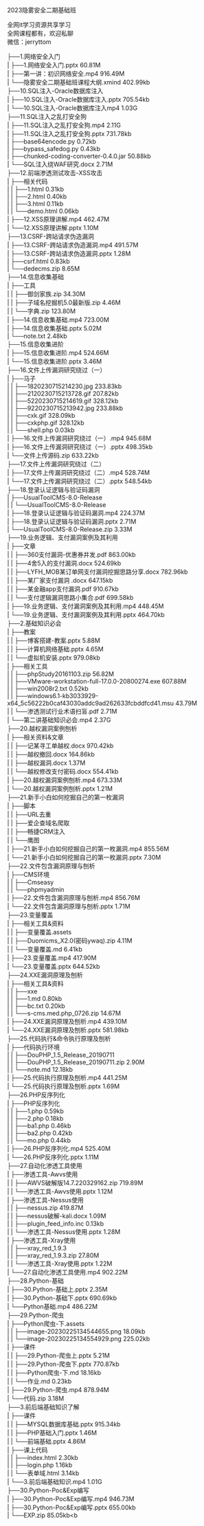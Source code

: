 2023隐雾安全二期基础班

全网it学习资源共享学习<br>全网课程都有，欢迎私聊<br>微信：jerryttom<br>

├──1.网络安全入门<br> | ├──1.网络安全入门.pptx 60.81M<br> | ├──第一讲：初识网络安全.mp4 916.49M<br> | └──隐雾安全二期基础班课程大纲.xmind 402.99kb<br> ├──10.SQL注入-Oracle数据库注入<br> | ├──10.SQL注入-Oracle数据库注入.pptx 705.54kb<br> | └──10.SQL注入-Oracle数据库注入mp4 1.03G<br> ├──11.SQL注入之乱打安全狗<br> | ├──11.SQL注入之乱打安全狗.mp4 2.11G<br> | ├──11.SQL注入之乱打安全狗.pptx 731.78kb<br> | ├──base64encode.py 0.72kb<br> | ├──bypass_safedog.py 0.43kb<br> | ├──chunked-coding-converter-0.4.0.jar 50.88kb<br> | └──SQL注入绕WAF研究.docx 2.71M<br> ├──12.前端渗透测试攻击-XSS攻击<br> | ├──相关代码<br> | | ├──1.html 0.31kb<br> | | ├──2.html 0.40kb<br> | | ├──3.html 0.11kb<br> | | └──demo.html 0.06kb<br> | ├──12.XSS原理讲解.mp4 462.47M<br> | └──12.XSS原理讲解.pptx 1.10M<br> ├──13.CSRF-跨站请求伪造漏洞<br> | ├──13.CSRF-跨站请求伪造漏洞.mp4 491.57M<br> | ├──13.CSRF-跨站请求伪造漏洞.pptx 1.28M<br> | ├──csrf.html 0.83kb<br> | └──dedecms.zip 8.65M<br> ├──14.信息收集基础<br> | ├──工具<br> | | ├──御剑家族.zip 34.30M<br> | | ├──子域名挖掘机5.0最新版.zip 4.46M<br> | | └──字典.zip 123.80M<br> | ├──14.信息收集基础.mp4 723.00M<br> | ├──14.信息收集基础.pptx 5.02M<br> | └──note.txt 2.48kb<br> ├──15.信息收集进阶<br> | ├──15.信息收集进阶.mp4 524.66M<br> | └──15.信息收集进阶.pptx 3.46M<br> ├──16.文件上传漏洞研究绕过（一）<br> | ├──马子<br> | | ├──1820230715214230.jpg 233.83kb<br> | | ├──2120230715213728.gif 207.82kb<br> | | ├──5220230715214619.gif 328.12kb<br> | | ├──9220230715213942.jpg 233.88kb<br> | | ├──cxk.gif 328.09kb<br> | | ├──cxkphp.gif 328.12kb<br> | | └──shell.php 0.03kb<br> | ├──16.文件上传漏洞研究绕过（一）.mp4 945.68M<br> | ├──16.文件上传漏洞研究绕过（一）.pptx 498.35kb<br> | └──文件上传源码.zip 633.22kb<br> ├──17.文件上传漏洞研究绕过（二）<br> | ├──17.文件上传漏洞研究绕过（二）.mp4 528.74M<br> | └──17.文件上传漏洞研究绕过（二）.pptx 548.54kb<br> ├──18.登录认证逻辑与验证码漏洞<br> | ├──UsualToolCMS-8.0-Release<br> | | └──UsualToolCMS-8.0-Release<br> | ├──18.登录认证逻辑与验证码漏洞.mp4 224.37M<br> | ├──18.登录认证逻辑与验证码漏洞.pptx 2.71M<br> | └──UsualToolCMS-8.0-Release.zip 3.33M<br> ├──19.业务逻辑、支付漏洞案例及其利用<br> | ├──文章<br> | | ├──360支付漏洞-优惠券并发.pdf 863.00kb<br> | | ├──4舍5入的支付漏洞.docx 524.69kb<br> | | ├──LYFH_MOB某订单网支付漏洞挖掘思路分享.docx 782.96kb<br> | | ├──某厂家支付漏洞 .docx 647.15kb<br> | | ├──某金融app支付漏洞.pdf 910.67kb<br> | | └──支付逻辑漏洞思路小集合.pdf 699.58kb<br> | ├──19.业务逻辑、支付漏洞案例及其利用.mp4 448.45M<br> | └──19.业务逻辑、支付漏洞案例及其利用.pptx 464.70kb<br> ├──2.基础知识必会<br> | ├──教案<br> | | ├──博客搭建-教案.pptx 5.88M<br> | | ├──计算机网络基础.pptx 4.65M<br> | | └──虚拟机安装.pptx 979.08kb<br> | ├──相关工具<br> | | ├──phpStudy20161103.zip 56.82M<br> | | ├──VMware-workstation-full-17.0.0-20800274.exe 607.88M<br> | | ├──win2008r2.txt 0.52kb<br> | | ├──windows6.1-kb3033929-x64_5c56222b0caf43030addc9ad262633fcbddfcd41.msu 43.79M<br> | | └──渗透测试行业术语扫盲.pdf 2.71M<br> | └──第二讲基础知识必会.mp4 2.37G<br> ├──20.越权漏洞案例刨析<br> | ├──相关资料&amp;文章<br> | | ├──记某寻工单越权.docx 970.42kb<br> | | ├──越权撤回.docx 164.86kb<br> | | ├──越权漏洞.docx 1.37M<br> | | └──越权修改支付密码.docx 554.41kb<br> | ├──20.越权漏洞案例刨析.mp4 673.33M<br> | └──20.越权漏洞案例刨析.pptx 1.21M<br> ├──21.新手小白如何挖掘自己的第一枚漏洞<br> | ├──脚本<br> | | ├──URL去重<br> | | ├──爱企查域名爬取<br> | | ├──畅捷CRM注入<br> | | └──鹰图<br> | ├──21.新手小白如何挖掘自己的第一枚漏洞.mp4 855.56M<br> | └──21.新手小白如何挖掘自己的第一枚漏洞.pptx 7.30M<br> ├──22.文件包含漏洞原理与刨析<br> | ├──CMS环境<br> | | ├──Cmseasy<br> | | └──phpmyadmin<br> | ├──22.文件包含漏洞原理与刨析.mp4 856.76M<br> | └──22.文件包含漏洞原理与刨析.pptx 1.71M<br> ├──23.变量覆盖<br> | ├──相关工具&amp;资料<br> | | ├──变量覆盖.assets<br> | | ├──Duomicms_X2.0(密码ywaq).zip 4.11M<br> | | └──变量覆盖.md 6.41kb<br> | ├──23.变量覆盖.mp4 417.90M<br> | └──23.变量覆盖.pptx 644.52kb<br> ├──24.XXE漏洞原理及刨析<br> | ├──相关工具&amp;资料<br> | | ├──xxe<br> | | ├──1.md 0.80kb<br> | | ├──bc.txt 0.20kb<br> | | └──s-cms.med.php_0726.zip 14.67M<br> | ├──24.XXE漏洞原理及刨析.mp4 439.10M<br> | └──24.XXE漏洞原理及刨析.pptx 581.98kb<br> ├──25.代码执行&amp;命令执行原理及刨析<br> | ├──代码执行环境<br> | | ├──DouPHP_1.5_Release_20190711<br> | | ├──DouPHP_1.5_Release_20190711.zip 2.90M<br> | | └──note.md 12.18kb<br> | ├──25.代码执行原理及刨析.mp4 441.25M<br> | └──25.代码执行原理及刨析.pptx 1.69M<br> ├──26.PHP反序列化<br> | ├──PHP反序列化<br> | | ├──1.php 0.59kb<br> | | ├──2.php 0.18kb<br> | | ├──ba1.php 0.46kb<br> | | ├──ba2.php 0.42kb<br> | | └──mo.php 0.44kb<br> | ├──26.PHP反序列化.mp4 525.40M<br> | └──26.PHP反序列化.pptx 1.11M<br> ├──27.自动化渗透工具使用<br> | ├──渗透工具-Awvs使用<br> | | ├──AWVS破解版14.7.220329162.zip 719.89M<br> | | └──渗透工具-Awvs使用.pptx 1.12M<br> | ├──渗透工具-Nessus使用<br> | | ├──nessus.zip 419.87M<br> | | ├──nessus破解-kali.docx 1.09M<br> | | ├──plugin_feed_info.inc 0.13kb<br> | | └──渗透工具-Nessus使用.pptx 1.28M<br> | ├──渗透工具-Xray使用<br> | | ├──xray_red_1.9.3<br> | | ├──xray_red_1.9.3.zip 27.80M<br> | | └──渗透工具-Xray使用.pptx 1.22M<br> | └──27.自动化渗透工具使用.mp4 902.22M<br> ├──28.Python-基础<br> | ├──30.Python-基础上.pptx 2.35M<br> | ├──30.Python-基础下.pptx 690.69kb<br> | └──Python基础.mp4 486.22M<br> ├──29.Python-爬虫<br> | ├──Python爬虫-下.assets<br> | | ├──image-20230225134544655.png 18.09kb<br> | | └──image-20230225134554929.png 225.02kb<br> | ├──课件<br> | | ├──29.Python-爬虫上.pptx 5.21M<br> | | ├──29.Python-爬虫下.pptx 770.87kb<br> | | ├──Python爬虫-下.md 18.16kb<br> | | └──作业.md 0.23kb<br> | ├──29.Python-爬虫.mp4 878.94M<br> | └──代码.zip 3.18M<br> ├──3.前后端基础知识了解<br> | ├──课件<br> | | ├──MYSQL数据库基础.pptx 915.34kb<br> | | ├──PHP基础入门.pptx 1.46M<br> | | └──前端基础.pptx 4.86M<br> | ├──课上代码<br> | | ├──index.html 2.30kb<br> | | ├──login.php 1.16kb<br> | | └──表单域.html 3.14kb<br> | └──3.前后端基础知识.mp4 1.01G<br> ├──30.Python-Poc&amp;Exp编写<br> | ├──30.Python-Poc&amp;Exp编写.mp4 946.73M<br> | ├──30.Python-Poc&amp;Exp编写.pptx 655.00kb<br> | └──EXP.zip 85.05kb<b